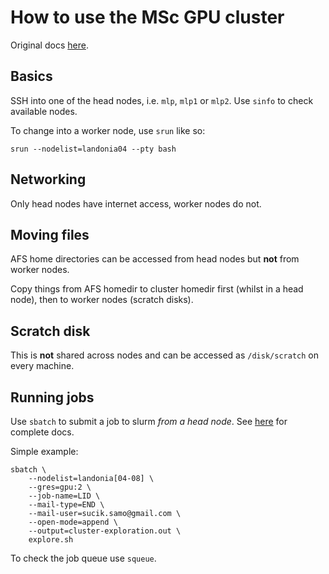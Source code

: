 # How to use the MSc GPU cluster
Original docs [here](http://computing.help.inf.ed.ac.uk/msc-teaching-cluster).


## Basics
SSH into one of the head nodes, i.e. `mlp`, `mlp1` or `mlp2`.
Use `sinfo` to check available nodes.

To change into a worker node, use `srun` like so:
```
srun --nodelist=landonia04 --pty bash
```


## Networking
Only head nodes have internet access, worker nodes do not.


## Moving files
AFS home directories can be accessed from head nodes but **not** from worker nodes.

Copy things from AFS homedir to cluster homedir first (whilst in a head node), then to worker nodes (scratch disks).


## Scratch disk
This is **not** shared across nodes and can be accessed as `/disk/scratch` on every machine.


## Running jobs
Use `sbatch` to submit a job to slurm _from a head node_. See [here](https://slurm.schedmd.com/sbatch.html) for complete docs.

Simple example:
```
sbatch \
	--nodelist=landonia[04-08] \
	--gres=gpu:2 \
	--job-name=LID \
	--mail-type=END \
	--mail-user=sucik.samo@gmail.com \
	--open-mode=append \
	--output=cluster-exploration.out \
	explore.sh
```

To check the job queue use `squeue`.